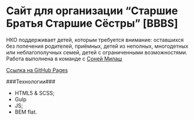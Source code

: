 # Сайт для организации “Старшие Братья Старшие Сёстры” [BBBS]

НКО поддерживает детей, которым требуется внимание: оставшихся без попечения родителей, приёмных, детей из неполных, многодетных или неблагополучных семей, детей с ограниченными возможностями.
Работа выполнена в команде с [Соней Милаш](https://github.com/SophieMilash)

[Ссылка на GitHub Pages](https://sophiemilash.github.io/bbbs-2/)

###Технологии###
* HTML5 & SCSS;
* Gulp
* JS;
* BEM flat.
